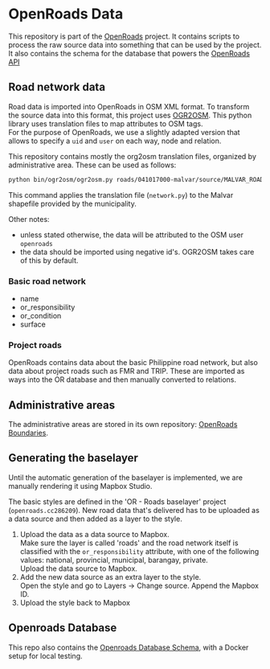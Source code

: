 # OpenRoads Data
This repository is part of the [OpenRoads](https://github.com/developmentseed/openroads) project. It contains scripts to process the raw source data into something that can be used by the project. It also contains the schema for the database that powers the [OpenRoads API](https://github.com/opengovt/openroads-api)

## Road network data
Road data is imported into OpenRoads in OSM XML format. To transform the source data into this format, this project uses [OGR2OSM](https://github.com/pnorman/ogr2osm). This python library uses translation files to map attributes to OSM tags.  
For the purpose of OpenRoads, we use a slightly adapted version that allows to specify a `uid` and `user` on each way, node and relation.

This repository contains mostly the org2osm translation files, organized by administrative area. These can be used as follows:

``` bash
python bin/ogr2osm/ogr2osm.py roads/041017000-malvar/source/MALVAR_ROAD_FINAL1.shp -t roads/041017000-malvar/network.py --add-user="openroads" --create-changeset
```

This command applies the translation file (`network.py`) to the Malvar shapefile provided by the municipality.

Other notes:

- unless stated otherwise, the data will be attributed to the OSM user `openroads`
- the data should be imported using negative id's. OGR2OSM takes care of this by default.

### Basic road network

- name
- or_responsibility
- or_condition
- surface

### Project roads
OpenRoads contains data about the basic Philippine road network, but also data about project roads such as FMR and TRIP. These are imported as ways into the OR database and then manually converted to relations.

## Administrative areas
The administrative areas are stored in its own repository: [OpenRoads Boundaries](https://github.com/opengovt/openroads-boundaries).

## Generating the baselayer
Until the automatic generation of the baselayer is implemented, we are manually rendering it using Mapbox Studio.

The basic styles are defined in the 'OR - Roads baselayer' project (`openroads.cc286209`). New road data that's delivered has to be uploaded as a data source and then added as a layer to the style.

1. Upload the data as a data source to Mapbox.  
Make sure the layer is called 'roads' and the road network itself is classified with the `or_responsibility` attribute, with one of the following values: national, provincial, municipal, barangay, private.  
Upload the data source to Mapbox.
2. Add the new data source as an extra layer to the style.  
Open the style and go to Layers -> Change source. Append the Mapbox ID.
3. Upload the style back to Mapbox

## Openroads Database
This repo also contains the [Openroads Database Schema](db), with a Docker setup for local testing.
